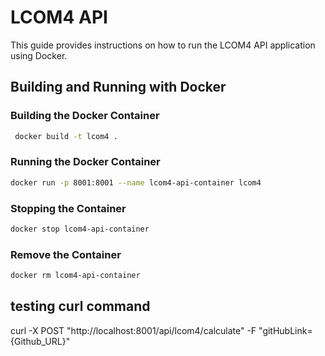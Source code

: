 # LCOM4 API

This guide provides instructions on how to run the LCOM4 API application using Docker.


## Building and Running with Docker

### Building the Docker Container
 ```bash
  docker build -t lcom4 .
 ```
 
 ### Running the Docker Container
 ```bash
 docker run -p 8001:8001 --name lcom4-api-container lcom4
 ```

### Stopping the Container
```bash
docker stop lcom4-api-container
```
### Remove the Container
```bash
docker rm lcom4-api-container
```

## testing curl command 
curl -X POST "http://localhost:8001/api/lcom4/calculate" -F "gitHubLink={Github_URL}"


